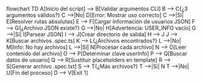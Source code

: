 flowchart TD
    A[Inicio del script] --> B[Validar argumentos CLI]
    B --> C{¿3 argumentos válidos?}
    C -->|No| D[Error: Mostrar uso correcto]
    C -->|Sí| E[Resolver rutas absolutas]
    E --> F[Cargar información de usuarios JSON]
    F --> G{¿Archivo JSON existe?}
    G -->|No| H[Advertencia: USER_INFO vacío]
    G -->|Sí| I[Parsear JSON]
    I --> J[Crear directorio de salida]
    H --> J
    J --> K[Buscar archivos .spec.ts]
    K --> L{¿Archivos encontrados?}
    L -->|No| M[Info: No hay archivos]
    L -->|Sí| N[Procesar cada archivo]
    N --> O[Leer contenido del archivo]
    O --> P[Determinar clave userInfo]
    P --> Q[Buscar datos de usuario]
    Q --> R[Sustituir placeholders en template]
    R --> S[Generar archivo .spec.txt]
    S --> T{¿Más archivos?}
    T -->|Sí| N
    T -->|No| U[Fin del proceso]
    D --> V[Exit 1]